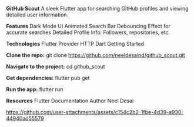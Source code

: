 **GitHub Scout**
A sleek Flutter app for searching GitHub profiles and viewing detailed user information.

**Features**
  Dark Mode UI
  Animated Search Bar
  Debouncing Effect for accurate searches
  Detailed Profile Info: Followers, repositories, etc.

**Technologies**
  Flutter
  Provider
  HTTP
  Dart
  Getting Started
  
**Clone the repo:**
git clone https://github.com/neeldesaind/github_scout.git

**Navigate to the project:**
cd github_scout

**Get dependencies:**
flutter pub get

**Run the app:**
flutter run

**Resources**
Flutter Documentation
Author
Neel Desai



https://github.com/user-attachments/assets/c154c2b2-1fbe-4d39-a930-44940ad55579

